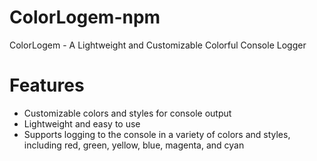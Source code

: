 # ColorLogem-npm

ColorLogem - A Lightweight and Customizable Colorful Console Logger

# Features

- Customizable colors and styles for console output
- Lightweight and easy to use
- Supports logging to the console in a variety of colors and styles, including red, green, yellow, blue, magenta, and cyan
